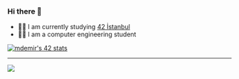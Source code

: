 ### Hi there 👋

- 👨‍🎓 I am currently studying [42 İstanbul](https://www.42istanbul.com.tr/) 
- 👨‍🎓 I am a computer engineering student

<div align="center">
  <div style="display: flex; align-items: flex-start;">
    <a href="https://github.com/JaeSeoKim/badge42"><img src="https://badge42.vercel.app/api/v2/cla6123aa00680fl2mezm2fxo/stats?cursusId=21&coalitionId=228" alt="mdemir's 42 stats" /></a>
    </div>
</div>

<hr>
 
<div align="center">
  <div style="display: flex; align-items: flex-start;">
    <img src="https://github-readme-stats.vercel.app/api/top-langs/?username=mdenesfe&layout=compact&title_color=ffffff&icon_color=34abeb&text_color=daf7dc&bg_color=151515" />
    </div>
</div>
